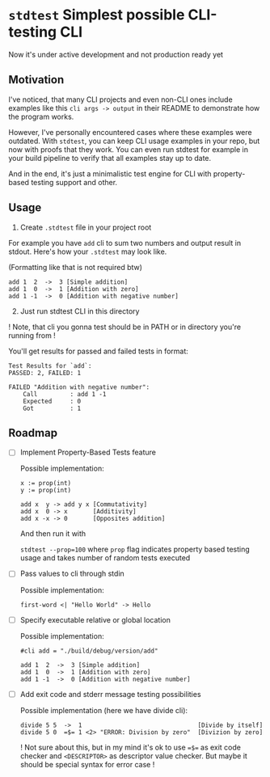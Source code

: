 # `stdtest` Simplest possible CLI-testing CLI

Now it's under active development and not production ready yet

## Motivation 

I've noticed, that many CLI projects and even non-CLI ones include examples like this `cli args -> output` in their README to demonstrate how the program works.

However, I've personally encountered cases where these examples were outdated.
With `stdtest`, you can keep CLI usage examples in your repo, but now with proofs that they work.
You can even run stdtest for example in your build pipeline to verify that all examples stay up to date. 

And in the end, it's just a minimalistic test engine for CLI with property-based testing support and other.

## Usage

1. Create `.stdtest` file in your project root

For example you have `add` cli to sum two numbers and output result in stdout.
Here's how your `.stdtest` may look like.

(Formatting like that is not required btw)

```text
add 1  2  ->  3 [Simple addition]
add 1  0  ->  1 [Addition with zero]
add 1 -1  ->  0 [Addition with negative number]
```

2. Just run stdtest CLI in this directory

! Note, that cli you gonna test should be in PATH or in directory you're running from !

You'll get results for passed and failed tests in format:

```text
Test Results for `add`: 
PASSED: 2, FAILED: 1

FAILED "Addition with negative number":
    Call         : add 1 -1
    Expected     : 0
    Got          : 1
```

## Roadmap

- [ ] Implement Property-Based Tests feature

    Possible implementation:

    ```text
    x := prop(int)
    y := prop(int)

    add x  y -> add y x [Commutativity]
    add x  0 -> x       [Additivity]
    add x -x -> 0       [Opposites addition]
    ```

    And then run it with 

    `stdtest --prop=100` where `prop` flag indicates property based testing usage and takes number of random tests executed

- [ ] Pass values to cli through stdin

    Possible implementation:

    ```text
    first-word <| "Hello World" -> Hello
    ```

- [ ] Specify executable relative or global location 

    Possible implementation:

    ```text
    #cli add = "./build/debug/version/add"

    add 1  2  ->  3 [Simple addition]
    add 1  0  ->  1 [Addition with zero]
    add 1 -1  ->  0 [Addition with negative number]
    ```

- [ ] Add exit code and stderr message testing possibilities

    Possible implementation (here we have divide cli):

    ```text
    divide 5 5  ->  1                                [Divide by itself]
    divide 5 0  =$= 1 <2> "ERROR: Division by zero"  [Divizion by zero]
    ```

    ! Not sure about this, but in my mind it's ok to use `=$=` as exit code checker and `<DESCRIPTOR>` as descriptor value checker.
    But maybe it should be special syntax for error case !
